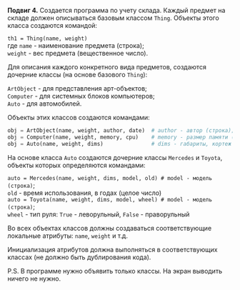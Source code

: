 **Подвиг 4.** Создается программа по учету склада. Каждый предмет на складе должен описываться базовым классом `Thing`. 
Объекты этого класса создаются командой:

`th1 = Thing(name, weight)` \
где `name` - наименование предмета (строка); \
`weight` - вес предмета (вещественное число).

Для описания каждого конкретного вида предметов, создаются дочерние классы (на основе базового `Thing`):

`ArtObject` - для представления арт-объектов; \
`Computer` - для системных блоков компьютеров; \
`Auto` - для автомобилей.

Объекты этих классов создаются командами:

```python
obj = ArtObject(name, weight, author, date)  # author - автор (строка); date - дата создания (строка)
obj = Computer(name, weight, memory, cpu)    # memory - размер памяти (целое число); cpu - тип процессора (строка)
obj = Auto(name, weight, dims)               # dims - габариты, кортеж (width, length, height) - вещественные или целые числа
```

На основе класса `Auto` создаются дочерние классы `Mercedes` и `Toyota`, объекты которых определяются командами:

`auto = Mercedes(name, weight, dims, model, old) # model - модель (строка)`; \
`old` - время использования, в годах (целое число) \
`auto = Toyota(name, weight, dims, model, wheel) # model - модель (строка)`; \
`wheel` - тип руля: `True` - леворульный, `False` - праворульный

Во всех объектах классов должны создаваться соответствующие локальные атрибуты: `name`, `weight` и т.д.

Инициализация атрибутов должна выполняться в соответствующих классах (не должно быть дублирования кода).

P.S. В программе нужно объявить только классы. На экран выводить ничего не нужно.